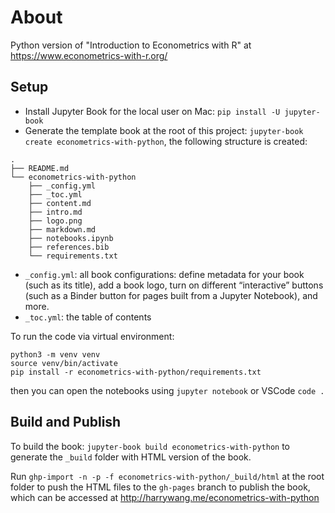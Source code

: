 # About
Python version of "Introduction to Econometrics with R" at https://www.econometrics-with-r.org/


## Setup

- Install Jupyter Book for the local user on Mac: `pip install -U jupyter-book`
- Generate the template book at the root of this project: `jupyter-book create econometrics-with-python`, the following structure is created:

```
.
├── README.md
└── econometrics-with-python
    ├── _config.yml
    ├── _toc.yml
    ├── content.md
    ├── intro.md
    ├── logo.png
    ├── markdown.md
    ├── notebooks.ipynb
    ├── references.bib
    └── requirements.txt
```

- `_config.yml`: all book configurations: define metadata for your book (such as its title), add a book logo, turn on different “interactive” buttons (such as a Binder button for pages built from a Jupyter Notebook), and more.
- `_toc.yml`: the table of contents

To run the code via virtual environment:
```
python3 -m venv venv
source venv/bin/activate
pip install -r econometrics-with-python/requirements.txt 
```
then you can open the notebooks using `jupyter notebook` or VSCode `code .`

## Build and Publish

To build the book: `jupyter-book build econometrics-with-python` to generate the `_build` folder with HTML version of the book.

Run `ghp-import -n -p -f econometrics-with-python/_build/html` at the root folder to push the HTML files to the `gh-pages` branch to publish the book, which can be accessed at http://harrywang.me/econometrics-with-python